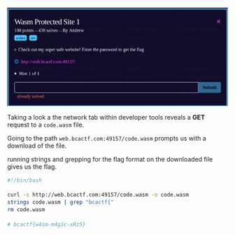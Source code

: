 ![Challenge](https://github.com/ZeroCooL-555/CTF/blob/master/BCACTF%202.0/web/Wasm%20Protected%20Site%201/challenge.png)

Taking a look a the network tab within developer tools
reveals a **GET** request to a `code.wasm` file.

Going to the path `web.bcactf.com:49157/code.wasm`
prompts us with a download of the file.

running strings and grepping for the flag format
on the downloaded file gives us the flag.

```bash
#!/bin/bash

curl -s http://web.bcactf.com:49157/code.wasm -o code.wasm
strings code.wasm | grep "bcactf{"
rm code.wasm

# bcactf{w4sm-m4g1c-xRz5}
```
